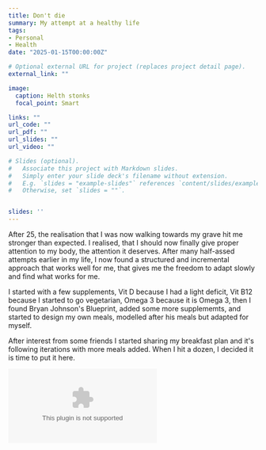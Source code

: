 ```yaml
---
title: Don't die
summary: My attempt at a healthy life
tags:
- Personal
- Health
date: "2025-01-15T00:00:00Z"

# Optional external URL for project (replaces project detail page).
external_link: ""

image:
  caption: Helth stonks
  focal_point: Smart

links: ""
url_code: ""
url_pdf: ""
url_slides: ""
url_video: ""

# Slides (optional).
#   Associate this project with Markdown slides.
#   Simply enter your slide deck's filename without extension.
#   E.g. `slides = "example-slides"` references `content/slides/example-slides.md`.
#   Otherwise, set `slides = ""`.


slides: ''
---
```

After 25, the realisation that I was now walking towards my grave hit me stronger than expected. I realised, that I should now finally give proper attention to my body, the attention it deserves. After many half-assed attempts earlier in my life, I now found a structured and incremental approach that works well for me, that gives me the freedom to adapt slowly and find what works for me.

I started with a few supplements, Vit D because I had a light deficit, Vit B12 because I started to go vegetarian, Omega 3 because it is Omega 3, then I found Bryan Johnson's Blueprint, added some more supplememts, and started to design my own meals, modelled after his meals but adapted for myself.

After interest from some friends I started sharing my breakfast plan and it's following iterations with more meals added. When I hit a dozen, I decided it is time to put it here.

![Table (v6)](Meals.xlsx "Table v6")

